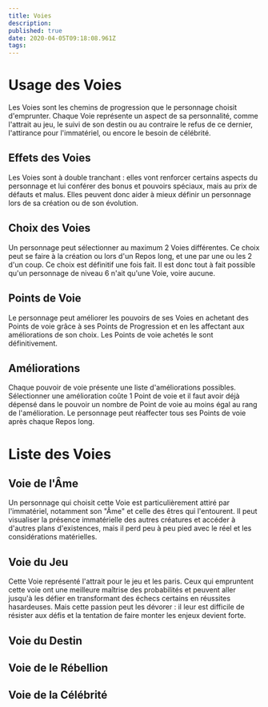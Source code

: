 ```yaml
---
title: Voies
description: 
published: true
date: 2020-04-05T09:18:08.961Z
tags: 
---
```


# Usage des Voies
Les Voies sont les chemins de progression que le personnage choisit d'emprunter. Chaque Voie représente un aspect de sa personnalité, comme l'attrait au jeu, le suivi de son destin ou au contraire le refus de ce dernier, l'attirance pour l'immatériel, ou encore le besoin de célébrité. 
## Effets des Voies
Les Voies sont à double tranchant : elles vont renforcer certains aspects du personnage et lui conférer des bonus et pouvoirs spéciaux, mais au prix de défauts et malus. Elles peuvent donc aider à mieux définir un personnage lors de sa création ou de son évolution.
## Choix des Voies
Un personnage peut sélectionner au maximum 2 Voies différentes. Ce choix peut se faire à la création ou lors d'un Repos long, et une par une ou les 2 d'un coup. Ce choix est définitif une fois fait. Il est donc tout à fait possible qu'un personnage de niveau 6 n'ait qu'une Voie, voire aucune.
## Points de Voie
Le personnage peut améliorer les pouvoirs de ses Voies en achetant des Points de voie grâce à ses Points de Progression et en les affectant aux améliorations de son choix. Les Points de voie achetés le sont définitivement.
## Améliorations
Chaque pouvoir de voie présente une liste d'améliorations possibles. Sélectionner une amélioration coûte 1 Point de voie et il faut avoir déjà dépensé dans le pouvoir un nombre de Point de voie au moins égal au rang de l'amélioration. Le personnage peut réaffecter tous ses Points de voie après chaque Repos long.

# Liste des Voies
## Voie de l'Âme
Un personnage qui choisit cette Voie est particulièrement attiré par l'immatériel, notamment son "Âme" et celle des êtres qui l'entourent. Il peut visualiser la présence immatérielle des autres créatures et accéder à d'autres plans d'existences, mais il perd peu à peu pied avec le réel et les considérations matérielles.
## Voie du Jeu
Cette Voie représenté l'attrait pour le jeu et les paris. Ceux qui empruntent cette voie ont une meilleure maîtrise des probabilités et peuvent aller jusqu'à les défier en transformant des échecs certains en réussites hasardeuses. Mais cette passion peut les dévorer : il leur est difficile de résister aux défis et la tentation de faire monter les enjeux devient forte. 
## Voie du Destin

## Voie de le Rébellion

## Voie de la Célébrité





